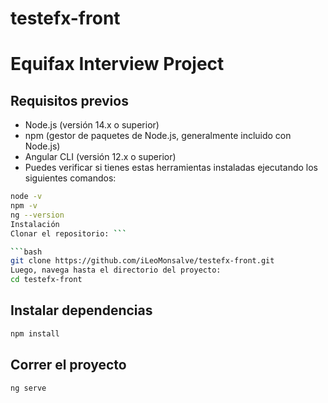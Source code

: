 # testefx-front
# Equifax Interview Project

## Requisitos previos
- Node.js (versión 14.x o superior)
- npm (gestor de paquetes de Node.js, generalmente incluido con Node.js)
- Angular CLI (versión 12.x o superior)
- Puedes verificar si tienes estas herramientas instaladas ejecutando los siguientes comandos:

```bash 
node -v
npm -v
ng --version
Instalación
Clonar el repositorio: ```

```bash
git clone https://github.com/iLeoMonsalve/testefx-front.git
Luego, navega hasta el directorio del proyecto:
cd testefx-front
```
## Instalar dependencias

```bash
npm install
```

## Correr el proyecto
```bash
ng serve
```